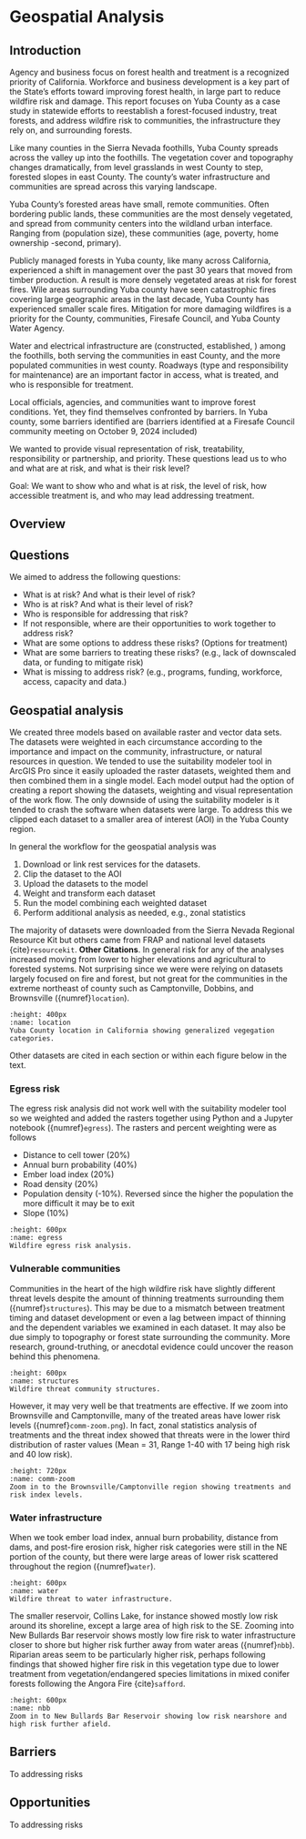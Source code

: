 # Geospatial Analysis

## Introduction
Agency and business focus on forest health and treatment is a recognized priority of California. Workforce and business development is a key part of the State’s efforts toward improving forest health, in large part to reduce wildfire risk and damage. This report focuses on Yuba County as a case study in statewide efforts to reestablish a forest-focused industry, treat forests, and address wildfire risk to communities, the infrastructure they rely on, and surrounding forests. 

Like many counties in the Sierra Nevada foothills, Yuba County spreads across the valley up into the foothills. The vegetation cover and topography changes dramatically, from level grasslands in west County to step, forested slopes in east County. The county’s water infrastructure and communities are spread across this varying landscape.  

Yuba County’s forested areas have small, remote communities. Often bordering public lands, these communities are the most densely vegetated, and spread from community centers into the wildland urban interface. Ranging from (population size), these communities (age, poverty, home ownership -second, primary). 

Publicly managed forests in Yuba county, like many across California, experienced a shift in management over the past 30 years that moved from timber production. A result is more densely vegetated areas at risk for forest fires. Wile areas surrounding Yuba county have seen catastrophic fires covering large geographic areas in the last decade, Yuba County has experienced smaller scale fires. Mitigation for more damaging wildfires is a priority for the County, communities, Firesafe Council, and Yuba County Water Agency.  

Water and electrical infrastructure are (constructed, established, ) among the foothills, both serving the communities in east County, and the more populated communities in west county. Roadways (type and responsibility for maintenance) are an important factor in access, what is treated, and who is responsible for treatment.  

Local officials, agencies, and communities want to improve forest conditions. Yet, they find themselves confronted by barriers. In Yuba county, some barriers identified are (barriers identified at a Firesafe Council community meeting on October 9, 2024 included) 

We wanted to provide visual representation of risk, treatability, responsibility or partnership, and priority. These questions lead us to who and what are at risk, and what is their risk level?  

Goal: We want to show who and what is at risk, the level of risk, how accessible treatment is, and who may lead addressing treatment.  

## Overview

## Questions
We aimed to address the following questions:

- What is at risk? And what is their level of risk? 
- Who is at risk? And what is their level of risk? 
- Who is responsible for addressing that risk? 
- If not responsible, where are their opportunities to work together to address risk? 
- What are some options to address these risks? (Options for treatment) 
- What are some barriers to treating these risks? (e.g., lack of downscaled data, or funding to mitigate risk) 
- What is missing to address risk? (e.g., programs, funding, workforce, access, capacity and data.) 

## Geospatial analysis
We created three models based on available raster and vector data sets. The datasets were weighted in each circumstance according to the importance and impact on the community, infrastructure, or natural resources in question. We tended to use the suitability modeler tool in ArcGIS Pro since it easily uploaded the raster datasets, weighted them and then combined them in a single model. Each model output had the option of creating a report showing the datasets, weighting and visual representation of the work flow. The only downside of using the suitability modeler is it tended to crash the software when datasets were large. To address this we clipped each dataset to a smaller area of interest (AOI) in the Yuba County region.

In general the workflow for the geospatial analysis was

1. Download or link rest services for the datasets. 
2. Clip the dataset to the AOI
3. Upload the datasets to the model
4. Weight and transform each dataset
5. Run the model combining each weighted dataset
6. Perform additional analysis as needed, e.g., zonal statistics

The majority of datasets were downloaded from the Sierra Nevada Regional Resource Kit but others came from FRAP and national level datasets {cite}`resourcekit`. **Other Citations**. In general risk for any of the analyses increased moving from lower to higher elevations and agricultural to forested systems. Not surprising since we were were relying on datasets largely focused on fire and forest, but not great for the communities in the extreme northeast of county such as Camptonville, Dobbins, and Brownsville ({numref}`location`).

```{figure} /figures/location.png
:height: 400px
:name: location
Yuba County location in California showing generalized vegegation categories.
```
Other datasets are cited in each section or within each figure below in the text.

### Egress risk
The egress risk analysis did not work well with the suitability modeler tool so we weighted and added the rasters together using Python and a Jupyter notebook ({numref}`egress`). The rasters and percent weighting were as follows

- Distance to cell tower (20%)
- Annual burn probability (40%)
- Ember load index (20%)
- Road density (20%)
- Population density (-10%). Reversed since the higher the population the more difficult it may be to exit
- Slope (10%)

```{figure} /figures/egress.png
:height: 600px
:name: egress
Wildfire egress risk analysis.
```

### Vulnerable communities
Communities in the heart of the high wildfire risk have slightly different threat levels despite the amount of thinning treatments surrounding them ({numref}`structures`). This may be due to a mismatch between treatment timing and dataset development or even a lag between impact of thinning and the dependent variables we examined in each dataset. It may also be due simply to topography or forest state surrounding the community. More research, ground-truthing, or anecdotal evidence could uncover the reason behind this phenomena.


```{figure} /figures/structures.png
:height: 600px
:name: structures
Wildfire threat community structures.
```

However, it may very well be that treatments are effective. If we zoom into Brownsville and Camptonville, many of the treated areas have lower risk levels ({numref}`comm-zoom.png`). In fact, zonal statistics analysis of treatments and the threat index showed that threats were in the lower third distribution of raster values (Mean = 31, Range 1-40 with 17 being high risk and 40 low risk).

```{figure} /figures/comm_zoom.png
:height: 720px
:name: comm-zoom
Zoom in to the Brownsville/Camptonville region showing treatments and risk index levels.
```

### Water infrastructure
When we took ember load index, annual burn probability, distance from dams, and post-fire erosion risk, higher risk categories were still in the NE portion of the county, but there were large areas of lower risk scattered throughout the region ({numref}`water`).

```{figure} /figures/water.png
:height: 600px
:name: water
Wildfire threat to water infrastructure.
```

The smaller reservoir, Collins Lake, for instance showed mostly low risk around its shoreline, except a large area of high risk to the SE. Zooming into New Bullards Bar reservoir shows mostly low fire risk to water infrastructure closer to shore but higher risk further away from water areas ({numref}`nbb`). Riparian areas seem to be particularly higher risk, perhaps following findings that showed higher fire risk in this vegetation type due to lower treatment from vegetation/endangered species limitations in mixed conifer forests following the Angora Fire {cite}`safford`.

```{figure} /figures/nbb.png
:height: 600px
:name: nbb
Zoom in to New Bullards Bar Reservoir showing low risk nearshore and high risk further afield.
```

## Barriers
To addressing risks

## Opportunities
To addressing risks